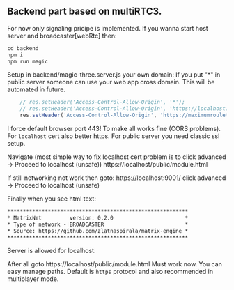 
## Backend part based on multiRTC3.
For now only signaling pricipe is implemented.
If you wanna start host server and broadcaster[webRtc] then:

```js
cd backend
npm i
npm run magic
```

Setup in backend/magic-three.server.js your own domain: 
If you put "*" in public server someone can use your web app cross domain.
This will be automated in future.
```js
    // res.setHeader('Access-Control-Allow-Origin', '*');
    // res.setHeader('Access-Control-Allow-Origin', 'https://localhost:9001');
    res.setHeader('Access-Control-Allow-Origin', 'https://maximumroulette:9001');
```

I force default browser port 443! To make all works fine (CORS problems).
For `localhost` cert also better https. For public server you need classic ssl setup.

Navigate (most simple way to fix localhost cert problem is to click advanced -> Proceed to localhost (unsafe))
https://localhost/public/module.html

If still networking not work then goto:
https://localhost:9001/
click advanced -> Proceed to localhost (unsafe)

Finally when you see html text:
```txt
********************************************************** 
* MatrixNet         version: 0.2.0                       * 
* Type of network - BROADCASTER                          * 
* Source: https://github.com/zlatnaspirala/matrix-engine * 
**********************************************************
```
Server is allowed for localhost.

After all goto https://localhost/public/module.html
Must work now.
You can easy manage paths. Default is `https` protocol and also recommended in multiplayer mode.
